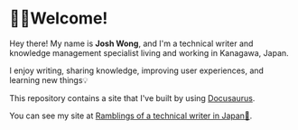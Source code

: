 # 👋🏼Welcome!

Hey there! My name is **Josh Wong**, and I'm a technical writer and knowledge management specialist living and working in Kanagawa, Japan.

I enjoy writing, sharing knowledge, improving user experiences, and learning new things💡

This repository contains a site that I've built by using [Docusaurus](https://docusaurus.io/).

You can see my site at [Ramblings of a technical writer in Japan🗾](https://www.080F53.com/).
